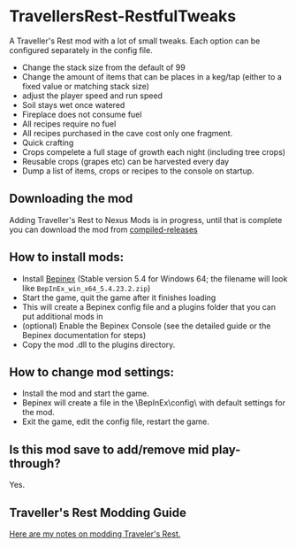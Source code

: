 # TravellersRest-RestfulTweaks

A Traveller's Rest mod with a lot of small tweaks. Each option can be configured separately in the config file.

* Change the stack size from the default of 99
* Change the amount of items that can be places in a keg/tap (either to a fixed value or matching stack size)
* adjust the player speed and run speed
* Soil stays wet once watered
* Fireplace does not consume fuel
* All recipes require no fuel
* All recipes purchased in the cave cost only one fragment.
* Quick crafting 
* Crops compelete a full stage of growth each night (including tree crops)
* Reusable crops (grapes etc) can be harvested every day
* Dump a list of items, crops or recipes to the console on startup.



## Downloading the mod

Adding Traveller's Rest to Nexus Mods is in progress, until that is complete you can download the mod from [compiled-releases](https://github.com/DrStalker/TravellersRest-ReastfulTweaks/tree/main/compiled-releases)


## How to install mods:

* Install [Bepinex](https://github.com/BepInEx/BepInEx/releases/tag/v5.4.23.2)﻿ (Stable version 5.4 for Windows 64; the filename will look like `BepInEx_win_x64_5.4.23.2.zip`)
* Start the game, quit the game after it finishes loading
* This will create a Bepinex config file and a plugins folder that you can put additional mods in
* (optional) Enable the Bepinex Console (see the detailed guide or the Bepinex documentation for steps)
* Copy the mod .dll to the plugins directory.


## How to change mod settings:

* Install the mod and start the game.
* Bepinex will create a file in the \BepInEx\config\ with default settings for the mod.
* Exit the game, edit the config file, restart the game.


## Is this mod save to add/remove mid play-through?

Yes.


## Traveller's Rest Modding Guide

﻿[Here are my notes on modding Traveler's Rest.](https://docs.google.com/document/d/e/2PACX-1vSciLNh4KgUxE4L2h_K0KAxi2hE6Z1rhroX0DJVhZIqNEgz2RvYESqffRl8GFONKKF1MjYIIGI5OKHE/pub)

